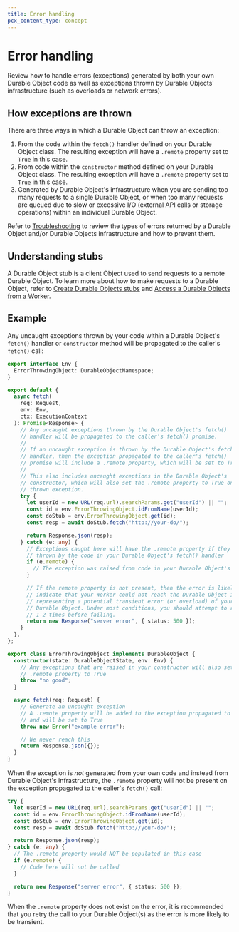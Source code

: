 ```yaml
---
title: Error handling
pcx_content_type: concept
---
```


# Error handling

Review how to handle errors (exceptions) generated by both your own Durable Object code as well as exceptions thrown by Durable Objects' infrastructure (such as overloads or network errors).

## How exceptions are thrown

There are three ways in which a Durable Object can throw an exception:

1. From the code within the `fetch()` handler defined on your Durable Object class. The resulting exception will have a `.remote` property set to `True` in this case.
2. From code within the `constructor` method defined on your Durable Object class. The resulting exception will have a `.remote` property set to `True` in this case.
3. Generated by Durable Object's infrastructure when you are sending too many requests to a single Durable Object, or when too many requests are queued due to slow or excessive I/O (external API calls or storage operations) within an individual Durable Object.

Refer to [Troubleshooting](/durable-objects/reference/troubleshooting/) to review the types of errors returned by a Durable Object and/or Durable Objects infrastructure and how to prevent them.

## Understanding stubs

A Durable Object stub is a client Object used to send requests to a remote Durable Object. To learn more about how to make requests to a Durable Object, refer to [Create Durable Objects stubs](/durable-objects/configuration/create-durable-object-stubs/) and [Access a Durable Objects from a Worker](/durable-objects/configuration/access-durable-object-from-a-worker/).

## Example

Any uncaught exceptions thrown by your code within a Durable Object's `fetch()` handler or `constructor` method will be propagated to the caller's `fetch()` call:

```ts
export interface Env {
  ErrorThrowingObject: DurableObjectNamespace;
}

export default {
  async fetch(
    req: Request,
    env: Env,
    ctx: ExecutionContext
  ): Promise<Response> {
    // Any uncaught exceptions thrown by the Durable Object's fetch()
    // handler will be propagated to the caller's fetch() promise.
    //
    // If an uncaught exception is thrown by the Durable Object's fetch()
    // handler, then the exception propagated to the caller's fetch()
    // promise will include a .remote property, which will be set to True.
    //
    // This also includes uncaught exceptions in the Durable Object's
    // constructor, which will also set the .remote property to True on the
    // thrown exception.
    try {
      let userId = new URL(req.url).searchParams.get("userId") || "";
      const id = env.ErrorThrowingObject.idFromName(userId);
      const doStub = env.ErrorThrowingObject.get(id);
      const resp = await doStub.fetch("http://your-do/");

      return Response.json(resp);
    } catch (e: any) {
      // Exceptions caught here will have the .remote property if they were
      // thrown by the code in your Durable Object's fetch() handler
      if (e.remote) {
        // The exception was raised from code in your Durable Object's fetch handler
      }

      // If the remote property is not present, then the error is likely to
      // indicate that your Worker could not reach the Durable Object itself,
      // representing a potential transient error (or overload) of your
      // Durable Object. Under most conditions, you should attempt to retry
      // 1-2 times before failing.
      return new Response("server error", { status: 500 });
    }
  },
};

export class ErrorThrowingObject implements DurableObject {
  constructor(state: DurableObjectState, env: Env) {
    // Any exceptions that are raised in your constructor will also set the
    // .remote property to True
    throw "no good";
  }

  async fetch(req: Request) {
    // Generate an uncaught exception
    // A .remote property will be added to the exception propagated to the caller
    // and will be set to True
    throw new Error("example error");

    // We never reach this
    return Response.json({});
  }
}
```

When the exception is _not_ generated from your own code and instead from Durable Object's infrastructure, the `.remote` property will not be present on the exception propagated to the caller's `fetch()` call:

```ts
try {
  let userId = new URL(req.url).searchParams.get("userId") || "";
  const id = env.ErrorThrowingObject.idFromName(userId);
  const doStub = env.ErrorThrowingObject.get(id);
  const resp = await doStub.fetch("http://your-do/");

  return Response.json(resp);
} catch (e: any) {
  // The .remote property would NOT be populated in this case
  if (e.remote) {
    // Code here will not be called
  }

  return new Response("server error", { status: 500 });
}
```

When the `.remote` property does not exist on the error, it is recommended that you retry the call to your Durable Object(s) as the error is more likely to be transient.
